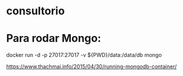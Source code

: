 # consultorio

# Para rodar Mongo: 

docker run -d -p 27017:27017 -v ${PWD}/data:/data/db mongo

https://www.thachmai.info/2015/04/30/running-mongodb-container/